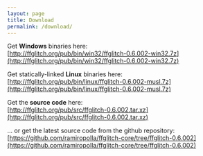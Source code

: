 ```yaml
---
layout: page
title: Download
permalink: /download/
---
```


Get **Windows** binaries here:
<br />
[http://ffglitch.org/pub/bin/win32/ffglitch-0.6.002-win32.7z](http://ffglitch.org/pub/bin/win32/ffglitch-0.6.002-win32.7z)

Get statically-linked **Linux** binaries here:
<br />
[http://ffglitch.org/pub/bin/linux/ffglitch-0.6.002-musl.7z](http://ffglitch.org/pub/bin/linux/ffglitch-0.6.002-musl.7z)

Get the **source code** here:
<br />
[http://ffglitch.org/pub/src/ffglitch-0.6.002.tar.xz](http://ffglitch.org/pub/src/ffglitch-0.6.002.tar.xz)

... or get the latest source code from the github repository:
<br />
[https://github.com/ramiropolla/ffglitch-core/tree/ffglitch-0.6.002](https://github.com/ramiropolla/ffglitch-core/tree/ffglitch-0.6.002)
